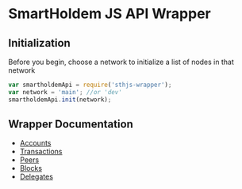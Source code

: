 # SmartHoldem JS API Wrapper

## Initialization

Before you begin, choose a network to initialize a list of nodes in that network

```js
var smartholdemApi = require('sthjs-wrapper');
var network = 'main'; //or 'dev'
smartholdemApi.init(network);
```

## Wrapper Documentation

- [Accounts](/docs/accounts.md)
- [Transactions](/docs/transactions.md)
- [Peers](/docs/peers.md)
- [Blocks](/docs/blocks.md)
- [Delegates](/docs/delegates.md)